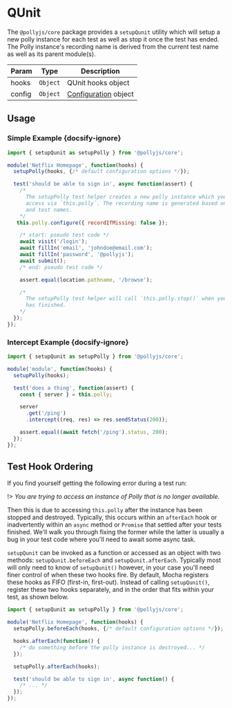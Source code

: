 # QUnit

The `@pollyjs/core` package provides a `setupQunit` utility which will setup
a new polly instance for each test as well as stop it once the test has ended.
The Polly instance's recording name is derived from the current test name as well as its
parent module(s).

| Param | Type | Description |
|  ---  | ---  |     ---     |
| hooks | `Object` | QUnit hooks object |
| config | `Object` | [Configuration](configuration) object |

## Usage

### Simple Example {docsify-ignore}

```js
import { setupQunit as setupPolly } from '@pollyjs/core';

module('Netflix Homepage', function(hooks) {
  setupPolly(hooks, {/* default configuration options */});

  test('should be able to sign in', async function(assert) {
    /*
      The setupPolly test helper creates a new polly instance which you can
      access via `this.polly`. The recording name is generated based on the module
      and test names.
    */
   this.polly.configure({ recordIfMissing: false });

    /* start: pseudo test code */
    await visit('/login');
    await fillIn('email', 'johndoe@email.com');
    await fillIn('password', '@pollyjs');
    await submit();
    /* end: pseudo test code */

    assert.equal(location.pathname, '/browse');

    /*
      The setupPolly test helper will call `this.polly.stop()` when your test
      has finished.
    */
  });
});
```

### Intercept Example {docsify-ignore}

```js
import { setupQunit as setupPolly } from '@pollyjs/core';

module('module', function(hooks) {
  setupPolly(hooks);

  test('does a thing', function(assert) {
    const { server } = this.polly;

    server
      .get('/ping')
      .intercept((req, res) => res.sendStatus(200));

    assert.equal((await fetch('/ping').status, 200);
  });
});
```

## Test Hook Ordering

If you find yourself getting the following error during a test run:

!> _You are trying to access an instance of Polly that is no longer available._

Then this is due to accessing `this.polly` after the instance has been stopped and destroyed.
Typically, this occurs within an `afterEach` hook or inadvertently within an `async` method or `Promise` that settled after your tests finished.
We'll walk you through fixing the former while the latter is usually a bug in your test code where you'll need to await some async task.

`setupQunit` can be invoked as a function or accessed as an object with two methods: `setupQunit.beforeEach` and `setupQunit.afterEach`.
Typically most will only need to know of `setupQunit()` however, in your case you'll need finer control of when these two hooks fire.
By default, Mocha registers these hooks as FIFO (first-in, first-out). Instead of calling `setupQunit()`, register these two hooks separately,
and in the order that fits within your test, as shown below.

```js
import { setupQunit as setupPolly } from '@pollyjs/core';

module('Netflix Homepage', function(hooks) {
  setupPolly.beforeEach(hooks, {/* default configuration options */});

  hooks.afterEach(function() {
    /* do something before the polly instance is destroyed... */
  });

  setupPolly.afterEach(hooks);

  test('should be able to sign in', async function() {
    /* ... */
  });
});

```
